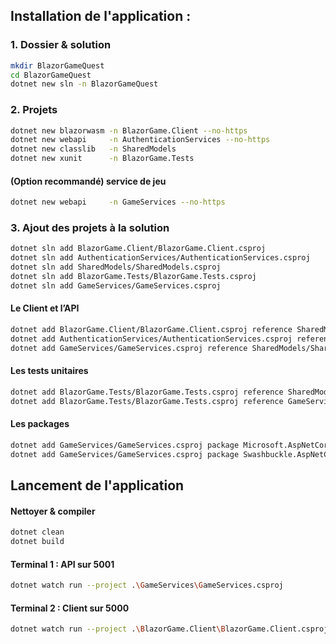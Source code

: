 ## Installation de l'application :

### 1. Dossier & solution
```bash 
mkdir BlazorGameQuest
cd BlazorGameQuest
dotnet new sln -n BlazorGameQuest
```

### 2. Projets
```bash 
dotnet new blazorwasm -n BlazorGame.Client --no-https
dotnet new webapi     -n AuthenticationServices --no-https
dotnet new classlib   -n SharedModels
dotnet new xunit      -n BlazorGame.Tests
```

#### (Option recommandé) service de jeu
```bash
dotnet new webapi     -n GameServices --no-https
```

### 3. Ajout des projets à la solution
```bash 
dotnet sln add BlazorGame.Client/BlazorGame.Client.csproj
dotnet sln add AuthenticationServices/AuthenticationServices.csproj
dotnet sln add SharedModels/SharedModels.csproj
dotnet sln add BlazorGame.Tests/BlazorGame.Tests.csproj
dotnet sln add GameServices/GameServices.csproj
```

#### Le Client et l’API
```bash 
dotnet add BlazorGame.Client/BlazorGame.Client.csproj reference SharedModels/SharedModels.csproj
dotnet add AuthenticationServices/AuthenticationServices.csproj reference SharedModels/SharedModels.csproj
dotnet add GameServices/GameServices.csproj reference SharedModels/SharedModels.csproj
```

#### Les tests unitaires
```bash 
dotnet add BlazorGame.Tests/BlazorGame.Tests.csproj reference SharedModels/SharedModels.csproj
dotnet add BlazorGame.Tests/BlazorGame.Tests.csproj reference GameServices/GameServices.csproj
```

#### Les packages
```bash 
dotnet add GameServices/GameServices.csproj package Microsoft.AspNetCore.OpenApi
dotnet add GameServices/GameServices.csproj package Swashbuckle.AspNetCore
```

## Lancement de l'application 

#### Nettoyer & compiler
```bash 
dotnet clean
dotnet build
```

#### Terminal 1 : API sur 5001
```bash 
dotnet watch run --project .\GameServices\GameServices.csproj
```

#### Terminal 2 : Client sur 5000
```bash 
dotnet watch run --project .\BlazorGame.Client\BlazorGame.Client.csproj
```